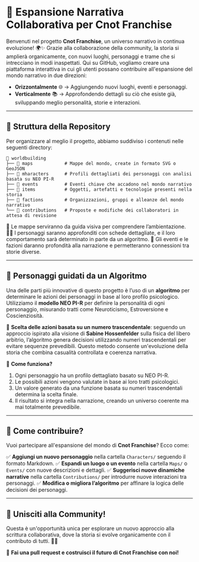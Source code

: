 # 🚀 Espansione Narrativa Collaborativa per Cnot Franchise

Benvenuti nel progetto **Cnot Franchise**, un universo narrativo in continua evoluzione! 🌍✨ Grazie alla collaborazione della community, la storia si amplierà organicamente, con nuovi luoghi, personaggi e trame che si intrecciano in modi inaspettati. Qui su GitHub, vogliamo creare una piattaforma interattiva in cui gli utenti possano contribuire all'espansione del mondo narrativo in due direzioni:

- **Orizzontalmente** 🌐 → Aggiungendo nuovi luoghi, eventi e personaggi.
- **Verticalmente** 📚 → Approfondendo dettagli su ciò che esiste già, sviluppando meglio personalità, storie e interazioni.

---

## 📂 Struttura della Repository
Per organizzare al meglio il progetto, abbiamo suddiviso i contenuti nelle seguenti directory:

```
📂 worldbuilding
├── 📂 maps            # Mappe del mondo, create in formato SVG o GeoJSON
├── 📂 mharacters      # Profili dettagliati dei personaggi con analisi basata su NEO PI-R
├── 📂 events          # Eventi chiave che accadono nel mondo narrativo
├── 📂 items           # Oggetti, artefatti e tecnologie presenti nella storia
├── 📂 factions        # Organizzazioni, gruppi e alleanze del mondo narrativo
└── 📂 contributions   # Proposte e modifiche dei collaboratori in attesa di revisione
```

📍 Le mappe serviranno da guida visiva per comprendere l’ambientazione.
🧑‍🎨 I personaggi saranno approfonditi con schede dettagliate, e il loro comportamento sarà determinato in parte da un algoritmo.
📜 Gli eventi e le fazioni daranno profondità alla narrazione e permetteranno connessioni tra storie diverse.

---

## 🧠 Personaggi guidati da un Algoritmo
Una delle parti più innovative di questo progetto è l’uso di un **algoritmo** per determinare le azioni dei personaggi in base al loro profilo psicologico. Utilizziamo il **modello NEO PI-R** per definire la personalità di ogni personaggio, misurando tratti come Neuroticismo, Estroversione e Coscienziosità.

🔢 **Scelta delle azioni basata su un numero trascendentale**: seguendo un approccio ispirato alla visione di **Sabine Hossenfelder** sulla fisica del libero arbitrio, l’algoritmo genera decisioni utilizzando numeri trascendentali per evitare sequenze prevedibili. Questo metodo consente un'evoluzione della storia che combina casualità controllata e coerenza narrativa.

📌 **Come funziona?**
1. Ogni personaggio ha un profilo dettagliato basato su NEO PI-R.
2. Le possibili azioni vengono valutate in base ai loro tratti psicologici.
3. Un valore generato da una funzione basata su numeri trascendentali determina la scelta finale.
4. Il risultato si integra nella narrazione, creando un universo coerente ma mai totalmente prevedibile.

---

## 🚀 Come contribuire?
Vuoi partecipare all'espansione del mondo di **Cnot Franchise**? Ecco come:

✅ **Aggiungi un nuovo personaggio** nella cartella `Characters/` seguendo il formato Markdown.
✅ **Espandi un luogo o un evento** nella cartella `Maps/` o `Events/` con nuove descrizioni e dettagli.
✅ **Suggerisci nuove dinamiche narrative** nella cartella `Contributions/` per introdurre nuove interazioni tra personaggi.
✅ **Modifica o migliora l’algoritmo** per affinare la logica delle decisioni dei personaggi.

---

## 📢 Unisciti alla Community!

Questa è un'opportunità unica per esplorare un nuovo approccio alla scrittura collaborativa, dove la storia si evolve organicamente con il contributo di tutti. 📝🌟

🔗 **Fai una pull request e costruisci il futuro di Cnot Franchise con noi!**

